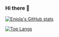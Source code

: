 ### Hi there 👋

[![Eniola's GitHub stats](https://github-readme-stats.vercel.app/api?username=e-Itohan&show=prs_merged,prs_merged_percentage&show_icons=true&hide=contribs&theme=midnight-purple)](https://github.com/e-Itohan/github-readme-stats)

[![Top Langs](https://github-readme-stats.vercel.app/api/top-langs/?username=e-Itohan)](https://github.com/e-Itohan/github-readme-stats)
